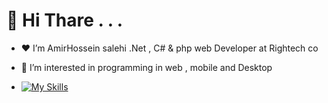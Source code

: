 # 👋 Hi Thare . . . 
- ♥ I’m AmirHossein salehi .Net , C# & php web Developer at Rightech co
- 👀 I’m interested in programming in web , mobile and Desktop



- [![My Skills](https://skills.thijs.gg/icons?i=dotnet,cs,php,git,js,jquery,html,css,bootstrap,visualstudio,vscode,java,mysql)](https://skills.thijs.gg)
